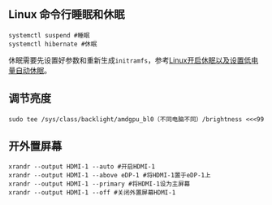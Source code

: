 ## Linux 命令行睡眠和休眠

```shell
systemctl suspend #睡眠
systemctl hibernate #休眠
```
休眠需要先设置好参数和重新生成`initramfs`，参考[Linux开启休眠以及设置低电量自动休眠](https://blog.00002000.xyz/post/11.html)。

## 调节亮度
```shell
sudo tee /sys/class/backlight/amdgpu_bl0（不同电脑不同）/brightness <<<99
```

## 开外置屏幕
```shell
xrandr --output HDMI-1 --auto #开启HDMI-1
xrandr --output HDMI-1 --above eDP-1 #将HDMI-1置于eDP-1上
xrandr --output HDMI-1 --primary #将HDMI-1设为主屏幕
xrandr --output HDMI-1 --off #关闭外置屏幕HDMI-1
```